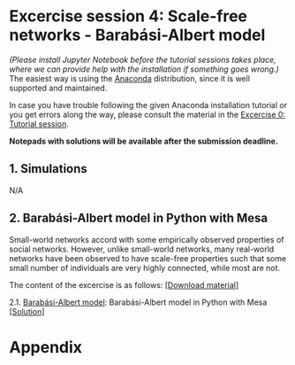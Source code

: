 # **Excercise session 4: Scale-free networks - Barabási-Albert model**

*(Please install Jupyter Notebook before the tutorial sessions takes place, where we can provide help with the installation if something goes wrong.)* The easiest way is using the [Anaconda](https://jupyter-notebook-beginner-guide.readthedocs.io/en/latest/install.html) distribution, since it is well supported and maintained.

In case you have trouble following the given Anaconda installation tutorial or you get errors along the way, please consult the material in the [Excercise 0: Tutorial session](https://github.com/dgarcia-eu/ComputationalModellingSocialSystems/blob/main/Exercise_00_Tut/Exercise_Tutorial.md).

**Notepads with solutions will be available after the submission deadline.**

## 1. Simulations

N/A

## 2. Barabási-Albert model in Python with Mesa

Small-world networks accord with some empirically observed properties of social networks. However, unlike small-world networks, many real-world networks have been observed to have scale-free properties such that some small number of individuals are very highly connected, while most are not.

The content of the excercise is as follows: [[Download material]](https://minhaskamal.github.io/DownGit/#/home?url=https://github.com/dgarcia-eu/ComputationalModellingSocialSystems/tree/main/Exercise_04_ScaleFreeNetworks)

2.1. [Barabási-Albert model](https://github.com/dgarcia-eu/ComputationalModellingSocialSystems/blob/main/Exercise_04_ScaleFreeNetworks/scale-free-networks-handout.ipynb): Barabási-Albert model in Python with Mesa [[Solution]](https://github.com/dgarcia-eu/ComputationalModellingSocialSystems/blob/main/Exercise_04_ScaleFreeNetworks/scale-free-networks-solution.ipynb)

# Appendix
